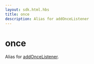 ```yaml
---
layout: sdk.html.hbs
title: once
description: Alias for addOnceListener
---
```


# once

Alias for [addOnceListener](/sdk/js/6/kuzzle-event-emitter/add-once-listener).
